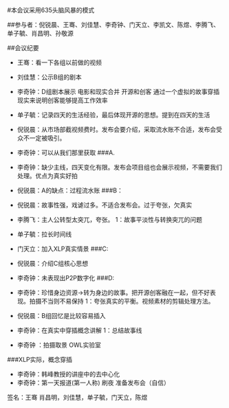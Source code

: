 ﻿#本会议采用635头脑风暴的模式

##参与者：倪锐晨、王骞、刘佳慧、李奇钟、门天立、李凯文、陈煜、李腾飞、单子毓、肖昌明、孙敬源

##会议纪要

- 王骞：看一下各组以前做的视频
- 刘佳慧：公示B组的剧本
- 李奇钟：D组剧本展示 电影和现实合并 开源和创客 通过一个虚拟的故事穿插现实来说明创客能够提高工作效率
- 单子毓：记录四天的生活经验，最后体现开源的思想。提到在四天的生活
- 倪锐晨：从市场部截视频费时。发布会要介绍，采取流水账不合适，发布会受众不一定被吸引。
- 李奇钟：可以从我们那里获取
###A.
- 李奇钟：缺少主线，四天变化有限。发布会项目组也会展示视频，不需要我们处理。优点为真实好拍
- 倪锐晨：A的缺点：过程流水账
###B：
- 倪锐晨：故事性强，戏谑过多。不适合发布会。过于夸张，欠真实
- 李腾飞：主人公转型太突兀，夸张。
    1：故事平淡性与转换突兀的问题
- 单子毓：拉长时间线
- 门天立：加入XLP真实情景
###C:
- 倪锐晨：介绍C组核心思想
- 李奇钟：未表现出P2P数字化
###D:
- 李奇钟：珍惜身边资源->转为身边的故事。把开源创客融在一起，但不好表现。拍摄不当则不易保持
1：夸张真实的平衡。视频素材的剪辑处理方法。
- 倪锐晨：B组回忆是比较容易插入
- 李奇钟：在真实中穿插概念讲解
1：总结故事线

- 李奇钟 ：拍摄取景 OWL实验室


###XLP实际，概念穿插
- 李奇钟：韩峰教授的讲座中的去中心化
- 李奇钟：第一天报道(第一人称) 刷夜  准备发布会（自信）

签名：王骞 肖昌明，刘佳慧，单子毓，门天立，陈煜